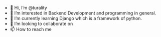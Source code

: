 - 👋 Hi, I’m @turality
- 👀 I’m interested in Backend Development and programming in general. 
- 🌱 I’m currently learning Django which is a framework of python.
- 💞️ I’m looking to collaborate on
- 📫 How to reach me 

<!---
turality/turality is a ✨ special ✨ repository because its `README.md` (this file) appears on your GitHub profile.
You can click the Preview link to take a look at your changes.
--->
